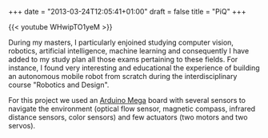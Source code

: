 +++
date = "2013-03-24T12:05:41+01:00"
draft = false
title = "PiQ"
+++

{{< youtube WHwipTO1yeM >}}

During my masters, I particularly enjoined studying computer vision, robotics, artificial intelligence, machine learning and consequently I have added to my study plan all those exams pertaining to these fields. For instance, I found very interesting and educational the experience of building an autonomous mobile robot from scratch during the interdisciplinary course "Robotics and Design". 
<!--more-->
For this project we used an [Arduino Mega](https://www.arduino.cc/en/Main/ArduinoBoardMega2560) board with several sensors to navigate the environment (optical flow sensor, magnetic compass, infrared distance sensors, color sensors) and few actuators (two motors and two servos).
